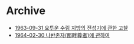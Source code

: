 # Archive

- [1963-09-31 요투운 수림 지방의 전성기에 관한 고찰](winter-wind.md)
- [1964-02-30 나반존자(那畔尊者)에 관하여](winter-wind-end.md)